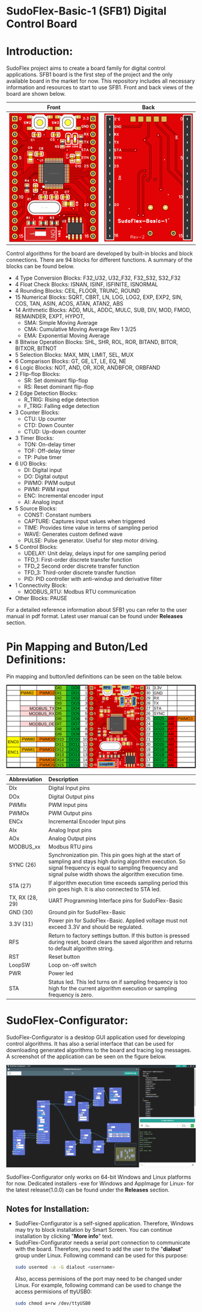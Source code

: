# SudoFlex-Basic-1 (SFB1) Digital Control Board

# Introduction:

SudoFlex project aims to create a board family for digital control applications. SFB1 board is the first step of the project and the only available board in the market for now. This repository includes all necessary information and resources to start to use SFB1. Front and back views of the board are shown below.

|Front|Back|
|:-:|:-:|
| ![SFB1_Front](images/SFB1_Front.png) | ![SFB1_Back](images/SFB1_Back.png) |

Control algorithms for the board are developed by built-in blocks and block connections. There are 94 blocks for different functions. A summary of the blocks can be found below.

* 4 Type Conversion Blocks: F32_U32, U32_F32, F32_S32, S32_F32
* 4 Float Check Blocks: ISNAN, ISINF, ISFINITE, ISNORMAL
* 4 Rounding Blocks: CEIL, FLOOR, TRUNC, ROUND
* 15 Numerical Blocks: SQRT, CBRT, LN, LOG, LOG2, EXP, EXP2, SIN, COS, TAN,
ASIN, ACOS, ATAN, ATAN2, ABS
* 14 Arithmetic Blocks: ADD, MUL, ADDC, MULC, SUB, DIV, MOD, FMOD,
REMAINDER, EXPT, HYPOT,
  * SMA: Simple Moving Average
  * CMA: Cumulative Moving Average
Rev 1 3/25
  * EMA: Exponential Moving Average
* 8 Bitwise Operation Blocks: SHL, SHR, ROL, ROR, BITAND, BITOR, BITXOR,
BITNOT
* 5 Selection Blocks: MAX, MIN, LIMIT, SEL, MUX
* 6 Comparison Blocks: GT, GE, LT, LE, EQ, NE
* 6 Logic Blocks: NOT, AND, OR, XOR, ANDBFOR, ORBFAND
* 2 Flip-flop Blocks:
  * SR: Set dominant flip-flop
  * RS: Reset dominant flip-flop
* 2 Edge Detection Blocks:
  * R_TRIG: Rising edge detection
  * F_TRIG: Falling edge detection
* 3 Counter Blocks:
  * CTU: Up counter
  * CTD: Down Counter
  * CTUD: Up-down counter
* 3 Timer Blocks:
  * TON: On-delay timer
  * TOF: Off-delay timer
  * TP: Pulse timer
* 6 I/O Blocks:
  * DI: Digital input
  * DO: Digital output
  * PWMO: PWM output
  * PWMI: PWM input
  * ENC: Incremental encoder input
  * AI: Analog input
* 5 Source Blocks:
  * CONST: Constant numbers
  * CAPTURE: Captures input values when triggered
  * TIME: Provides time value in terms of sampling period
  * WAVE: Generates custom defined wave
  * PULSE: Pulse generator. Useful for step motor driving.
* 5 Control Blocks:
  * UDELAY: Unit delay, delays input for one sampling period
  * TFD_1: First-order discrete transfer function
  * TFD_2 Second order discrete transfer function
  * TFD_3: Third-order discrete transfer function
  * PID: PID controller with anti-windup and derivative filter
* 1 Connectivity Block:
  * MODBUS_RTU: Modbus RTU communication
* Other Blocks: PAUSE

For a detailed reference information about SFB1 you can refer to the user manual in pdf format. Latest user manual can be found under **Releases** section.

# Pin Mapping and Buton/Led Definitions:

Pin mapping and button/led definitions can be seen on the table below.

![SFB1_Pinmap](images/SudoFlex-Basic-1_rev2_pinmap.png)

| Abbreviation | Description |
| :---        |    :----   |
| DIx | Digital Input pins |
| DOx | Digital Output pins |
| PWMIx | PWM Input pins |
| PWMOx | PWM Output pins |
| ENCx | Incremental Encoder Input pins | 
| AIx | Analog Input pins |
| AOx | Analog Output pins |
| MODBUS_xx | Modbus RTU pins |
| SYNC (26) | Synchronization pin. This pin goes high at the start of       sampling and stays high during algorithm execution. So signal frequency is equal to sampling frequency and signal pulse width shows the algorithm execution time. |
| STA (27) | If algorithm execution time exceeds sampling period this pin goes high. It is also connected to STA led. |
| TX, RX (28, 29) | UART Programming Interface pins for SudoFlex-Basic |
| GND (30) | Ground pin for SudoFlex-Basic |
| 3.3V (31) | Power pin for SudoFlex-Basic. Applied voltage must not exceed 3.3V and should be regulated. |
| RFS | Return to factory settings button. If this button is pressed during reset, board clears the saved algorithm and returns to default algorithm string. |
| RST | Reset button |
| LoopSW | Loop on-off switch |
| PWR | Power led |
| STA | Status led. This led turns on if sampling frequency is too high for the current algorithm execution or sampling frequency is zero. |

# SudoFlex-Configurator:

SudoFlex-Configurator is a desktop GUI application used for developing control algorithms. It has also a serial interface that can be used for downloading generated algorithms to the board and tracing log messages. A screenshot of the application can be seen on the figure below.

![alt text](images/SudoFlex-Configurator.png)

SudoFlex-Configurator only works on 64-bit Windows and Linux platforms for now. Dedicated installers -exe for Windows and AppImage for Linux- for the latest release(1.0.0) can be found under the **Releases** section.

## Notes for Installation:
* SudoFlex-Configurator is a self-signed application. Therefore, Windows may try to block installation by Smart Screen. You can continue installation by clicking "**More info**" text.
* SudoFlex-Configurator needs a serial port connection to communicate with the board. Therefore, you need to add the user to the "**dialout**" group under Linux. Following command can be used for this purpose:
  ```bash
  sudo usermod -a -G dialout <username>
  ```
  Also, access permisions of the port may need to be changed under Linux. For example, following command can be used to change the access permisions of ttyUSB0:
  ```bash
  sudo chmod a+rw /dev/ttyUSB0
  ```

